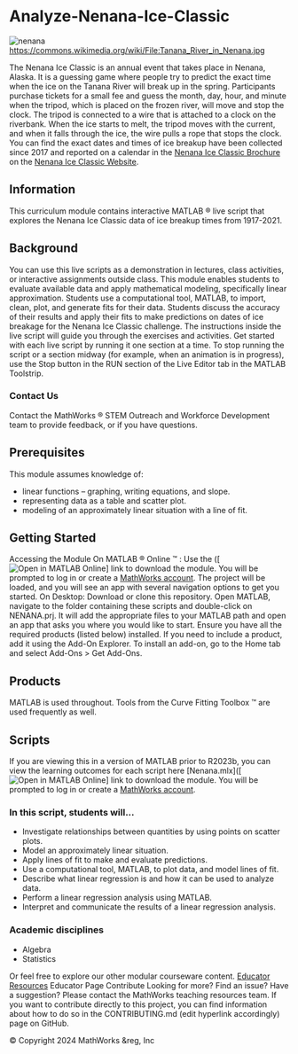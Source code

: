 # **Analyze-Nenana-Ice-Classic**<br>

![nenana](/uploads/cfdcb1323779814cabfe2bde11eceb0d/nenana.png)<br>
https://commons.wikimedia.org/wiki/File:Tanana_River_in_Nenana.jpg

The Nenana Ice Classic is an annual event that takes place in Nenana, Alaska. It is a guessing game where people try to predict the exact time when the ice on the Tanana River will break up in the spring. 
Participants purchase tickets for a small fee and guess the month, day, hour, and minute when the tripod, which is placed on the frozen river, will move and stop the clock. The tripod is connected to a wire that is attached to a clock on the riverbank. When the ice starts to melt, the tripod moves with the current, and when it falls through the ice, the wire pulls a rope that stops the clock. 
You can find  the exact dates and times of ice breakup have been collected since 2017 and reported on a calendar in the [Nenana Ice Classic Brochure](https://www.nenanaakiceclassic.com/brochures) on the [Nenana Ice Classic Website](https://www.nenanaakiceclassic.com/).

## **Information**<br>
This curriculum module contains interactive MATLAB &reg;   live script that explores the Nenana Ice Classic data of ice breakup times from 1917-2021.

## **Background**<br>
You can use this live scripts as a demonstration in lectures, class activities, or interactive assignments outside class. This module enables students to evaluate available data and apply mathematical modeling, specifically linear approximation. Students use a computational tool, MATLAB, to import, clean, plot, and generate fits for their data. Students discuss the accuracy of their results and apply their fits to make predictions on dates of ice breakage for the Nenana Ice Classic challenge.
The instructions inside the live script will guide you through the exercises and activities. Get started with each live script by running it one section at a time. To stop running the script or a section midway (for example, when an animation is in progress), use the  Stop button in the RUN section of the Live Editor tab in the MATLAB Toolstrip.

### **Contact Us**<br>
Contact the MathWorks &reg;   STEM Outreach and Workforce Development team to provide feedback, or if you have questions.

## **Prerequisites**<br>
This module assumes knowledge of:
- linear functions – graphing, writing equations, and slope.
- representing data as a table and scatter plot.
- modeling of an approximately linear situation with a line of fit.

## **Getting Started**<br>
Accessing the Module
On MATLAB &reg; Online &trade; :
Use the  ([![Open in MATLAB Online](https://www.mathworks.com/images/responsive/global/open-in-matlab-online.svg)] link to download the module. You will be prompted to log in or create a [MathWorks account](https://www.mathworks.com/mwaccount/register). The project will be loaded, and you will see an app with several navigation options to get you started.
On Desktop:
Download or clone this repository. Open MATLAB, navigate to the folder containing these scripts and double-click on NENANA.prj. It will add the appropriate files to your MATLAB path and open an app that asks you where you would like to start. 
Ensure you have all the required products (listed below) installed. If you need to include a product, add it using the Add-On Explorer. To install an add-on, go to the Home tab and select   Add-Ons > Get Add-Ons. 

## **Products**<br>
MATLAB is used throughout. Tools from the Curve Fitting Toolbox &trade;  are used frequently as well. 

## **Scripts**<br>
If you are viewing this in a version of MATLAB prior to R2023b, you can view the learning outcomes for each script here
[Nenana.mlx]([![Open in MATLAB Online](https://www.mathworks.com/images/responsive/global/open-in-matlab-online.svg)] link to download the module. You will be prompted to log in or create a [MathWorks account](https://www.mathworks.com/mwaccount/register).

### **In this script, students will...**<br>
- Investigate relationships between quantities by using points on scatter plots.
- Model an approximately linear situation.
- Apply lines of fit to make and evaluate predictions.
- Use a computational tool, MATLAB, to plot data, and model lines of fit.
- Describe what linear regression is and how it can be used to analyze data.
- Perform a linear regression analysis using MATLAB.
- Interpret and communicate the results of a linear regression analysis.

### **Academic disciplines**<br>
- Algebra
- Statistics


Or feel free to explore our other modular courseware content.
[Educator Resources](https://www.mathworks.com/academia/educators/resources.html?s_tid=srchtitle_site_search_1_educator%20resources)
Educator Page
Contribute 
Looking for more? Find an issue? Have a suggestion? Please contact the MathWorks teaching resources team. If you want to contribute directly to this project, you can find information about how to do so in the CONTRIBUTING.md  (edit hyperlink accordingly) page on GitHub.

© Copyright 2024 MathWorks &reg, Inc

